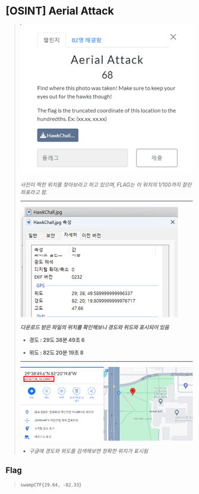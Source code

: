 # [OSINT] Aerial Attack

>   ![문제확인](./images/0.png)
>
> *사진이 찍힌 위치를 찾아보라고 하고 있으며, FLAG는 이 위치의 1/100까지 잘린 좌표라고 함.*
>
> ---
>
>   ![문제확인](./images/1.png)
>
> ***다운로드 받은 파일의 위치를 확인해보니 경도와 위도와 표시되어 있음***
>
> * **경도 : 29도 38분 49초 6**
>
> * **위도 : 82도 20분 19초 8**
> ---
>
>   ![문제확인](./images/2.png)
>
> * *구글에 경도와 위도를 검색해보면 정확한 위치가 표시됨*
## Flag
>    `swampCTF{29.64, -82.33}`